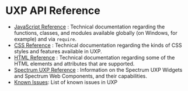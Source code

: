 # UXP API Reference

* [JavaScript Reference](reference-js/index.md) : Technical documentation regarding the functions, classes, and modules available globally (on Windows, for example) and via `require`.
* [CSS Reference](reference-css/index.md) : Technical documentation regarding the kinds of CSS styles and features available in UXP.
* [HTML Reference](reference-html/index.md) : Technical documentation regarding some of the HTML elements and attributes that are supported.
* [Spectrum UXP Reference](reference-spectrum/index.md) : Information on the Spectrum UXP Widgets and Spectrum Web Components, and their capabilities.
* [Known Issues](known-issues.md): List of known issues in UXP

